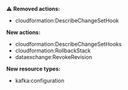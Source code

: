 :warning: **Removed actions:**

- cloudformation:DescribeChangeSetHook

**New actions:**

- cloudformation:DescribeChangeSetHooks
- cloudformation:RollbackStack
- dataexchange:RevokeRevision

**New resource types:**

- kafka:configuration

